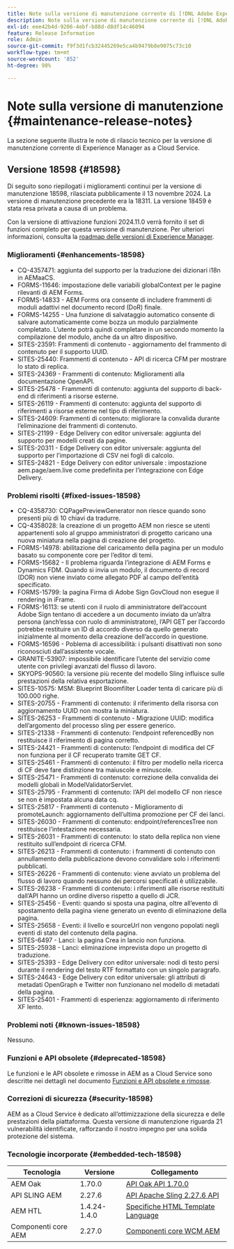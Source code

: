 ```yaml
---
title: Note sulla versione di manutenzione corrente di [!DNL Adobe Experience Manager]  as a Cloud Service.
description: Note sulla versione di manutenzione corrente di [!DNL Adobe Experience Manager]  as a Cloud Service.
exl-id: eee42b4d-9206-4ebf-b88d-d8df14c46094
feature: Release Information
role: Admin
source-git-commit: f9f3d1fcb32445269e5ca4b9479b8e9075c73c10
workflow-type: tm+mt
source-wordcount: '852'
ht-degree: 98%

---
```



# Note sulla versione di manutenzione {#maintenance-release-notes}

La sezione seguente illustra le note di rilascio tecnico per la versione di manutenzione corrente di Experience Manager as a Cloud Service.

## Versione 18598 {#18598}

Di seguito sono riepilogati i miglioramenti continui per la versione di manutenzione 18598, rilasciata pubblicamente il 13 novembre 2024. La versione di manutenzione precedente era la 18311. La versione 18459 è stata resa privata a causa di un problema.

Con la versione di attivazione funzioni 2024.11.0 verrà fornito il set di funzioni completo per questa versione di manutenzione. Per ulteriori informazioni, consulta la [roadmap delle versioni di Experience Manager](https://experienceleague.adobe.com/it/docs/experience-manager-release-information/aem-release-updates/update-releases-roadmap).

### Miglioramenti {#enhancements-18598}

* CQ-4357471: aggiunta del supporto per la traduzione dei dizionari i18n in AEMaaCS.
* FORMS-11646: impostazione delle variabili globalContext per le pagine rilevanti di AEM Forms.
* FORMS-14833 - AEM Forms ora consente di includere frammenti di moduli adattivi nel documento record (DoR) finale.
* FORMS-14255 - Una funzione di salvataggio automatico consente di salvare automaticamente come bozza un modulo parzialmente completato. L’utente potrà quindi completare in un secondo momento la compilazione del modulo, anche da un altro dispositivo.
* SITES-23591: Frammenti di contenuto - aggiornamento del frammento di contenuto per il supporto UUID.
* SITES-25440: Frammenti di contenuto - API di ricerca CFM per mostrare lo stato di replica.
* SITES-24369 - Frammenti di contenuto: Miglioramenti alla documentazione OpenAPI.
* SITES-25478 - Frammenti di contenuto: aggiunta del supporto di back-end di riferimenti a risorse esterne.
* SITES-26119 - Frammenti di contenuto: aggiunta del supporto di riferimenti a risorse esterne nel tipo di riferimento.
* SITES-24609: Frammenti di contenuto: migliorare la convalida durante l’eliminazione dei frammenti di contenuto.
* SITES-21199 - Edge Delivery con editor universale: aggiunta del supporto per modelli creati da pagine.
* SITES-20311 - Edge Delivery con editor universale: aggiunta del supporto per l’importazione di CSV nei fogli di calcolo.
* SITES-24821 - Edge Delivery con editor universale : impostazione aem.page/aem.live come predefinita per l’integrazione con Edge Delivery.

### Problemi risolti {#fixed-issues-18598}

* CQ-4358730: CQPagePreviewGenerator non riesce quando sono presenti più di 10 chiavi da tradurre.
* CQ-4358028: la creazione di un progetto AEM non riesce se utenti appartenenti solo al gruppo amministratori di progetto caricano una nuova miniatura nella pagina di creazione del progetto.
* FORMS-14978: abilitazione del caricamento della pagina per un modulo basato su componente core per l’editor di temi.
* FORMS-15682 - Il problema riguarda l’integrazione di AEM Forms e Dynamics FDM. Quando si invia un modulo, il documento di record (DOR) non viene inviato come allegato PDF al campo dell’entità specificato.
* FORMS-15799: la pagina Firma di Adobe Sign GovCloud non esegue il rendering in iFrame.
* FORMS-16113: se utenti con il ruolo di amministratore dell’account Adobe Sign tentano di accedere a un documento inviato da un’altra persona (anch’essa con ruolo di amministratore), l’API GET per l’accordo potrebbe restituire un ID di accordo diverso da quello generato inizialmente al momento della creazione dell’accordo in questione.
* FORMS-16596 - Poblema di accessibilità: i pulsanti disattivati non sono riconosciuti dall’assistente vocale.
* GRANITE-53907: impossibile identificare l’utente del servizio come utente con privilegi avanzati del flusso di lavoro.
* SKYOPS-90560: la versione più recente del modello Sling influisce sulle prestazioni della relativa esportazione.
* SITES-10575: MSM: Blueprint Bloomfilter Loader tenta di caricare più di 100.000 righe.
* SITES-20755 - Frammenti di contenuto: il riferimento della risorsa con aggiornamento UUID non mostra la miniatura.
* SITES-26253 - Frammenti di contenuto - Migrazione UUID: modifica dell’argomento del processo sling per essere generico.
* SITES-21338 - Frammenti di contenuto: l’endpoint referencedBy non restituisce il riferimento di pagina corretto.
* SITES-24421 - Frammenti di contenuto: l’endpoint di modifica del CF non funziona per il CF recuperato tramite GET CF.
* SITES-25461 - Frammenti di contenuto: il filtro per modello nella ricerca di CF deve fare distinzione tra maiuscole e minuscole.
* SITES-25471 - Frammenti di contenuto: correzione della convalida dei modelli globali in ModelValidatorServlet.
* SITES-25795 - Frammenti di contenuto: l’API del modello CF non riesce se non è impostata alcuna data cq.
* SITES-25817 - Frammenti di contenuto - Miglioramento di promoteLaunch: aggiornamento dell’ultima promozione per CF dei lanci.
* SITES-26030 - Frammenti di contenuto: endpoint/referencesTree non restituisce l’intestazione necessaria.
* SITES-26031 - Frammenti di contenuto: lo stato della replica non viene restituito sull’endpoint di ricerca CFM.
* SITES-26213 - Frammenti di contenuto: i frammenti di contenuto con annullamento della pubblicazione devono convalidare solo i riferimenti pubblicati.
* SITES-26226 - Frammenti di contenuto: viene avviato un problema del flusso di lavoro quando nessuno dei percorsi specificati è utilizzabile.
* SITES-26238 - Frammenti di contenuto: i riferimenti alle risorse restituiti dall’API hanno un ordine diverso rispetto a quello di JCR.
* SITES-25456 - Eventi: quando si sposta una pagina, oltre all’evento di spostamento della pagina viene generato un evento di eliminazione della pagina.
* SITES-25658 - Eventi: il livello e sourceUrl non vengono popolati negli eventi di stato del contenuto della pagina.
* SITES-6497 - Lanci: la pagina Crea in lancio non funziona.
* SITES-25938 - Lanci: eliminazione imprevista dopo un progetto di traduzione.
* SITES-25393 - Edge Delivery con editor universale: nodi di testo persi durante il rendering del testo RTF formattato con un singolo paragrafo.
* SITES-24643 - Edge Delivery con editor universale: gli attributi di metadati OpenGraph e Twitter non funzionano nel modello di metadati della pagina.
* SITES-25401 - Frammenti di esperienza: aggiornamento di riferimento XF lento.

### Problemi noti {#known-issues-18598}

Nessuno.

### Funzioni e API obsolete {#deprecated-18598}

Le funzioni e le API obsolete e rimosse in AEM as a Cloud Service sono descritte nei dettagli nel documento [Funzioni e API obsolete e rimosse](/help/release-notes/deprecated-removed-features.md).

### Correzioni di sicurezza {#security-18598}

AEM as a Cloud Service è dedicato all’ottimizzazione della sicurezza e delle prestazioni della piattaforma. Questa versione di manutenzione riguarda 21 vulnerabilità identificate, rafforzando il nostro impegno per una solida protezione del sistema.

### Tecnologie incorporate {#embedded-tech-18598}

| Tecnologia | Versione | Collegamento |
|---|---|---|
| AEM Oak | 1.70.0 | [API Oak API 1.70.0](https://www.javadoc.io/doc/org.apache.jackrabbit/oak-api/1.70.0/index.html) |
| API SLING AEM | 2.27.6 | [API Apache Sling 2.27.6 API](https://www.javadoc.io/doc/org.apache.sling/org.apache.sling.api/latest/index.html) |
| AEM HTL | 1.4.24-1.4.0 | [Specifiche HTML Template Language](https://github.com/adobe/htl-spec) |
| Componenti core AEM | 2.27.0 | [Componenti core WCM AEM](https://github.com/adobe/aem-core-wcm-components) |

